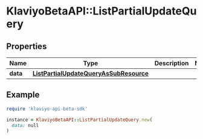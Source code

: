 # KlaviyoBetaAPI::ListPartialUpdateQuery

## Properties

| Name | Type | Description | Notes |
| ---- | ---- | ----------- | ----- |
| **data** | [**ListPartialUpdateQueryAsSubResource**](ListPartialUpdateQueryAsSubResource.md) |  |  |

## Example

```ruby
require 'klaviyo-api-beta-sdk'

instance = KlaviyoBetaAPI::ListPartialUpdateQuery.new(
  data: null
)
```

